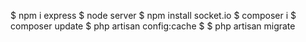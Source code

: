 $ npm i express
$ node server
$ npm install socket.io
$ composer i
$ composer update
$ php artisan config:cache
$ $ php artisan migrate